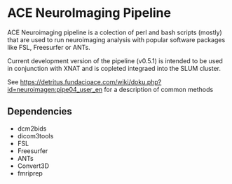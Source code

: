 # ACE NeuroImaging Pipeline 

ACE Neuroimaging pipeline is a colection of perl and bash scripts (mostly) that are used to
run neuroimaging analysis with popular software packages like FSL, Freesurfer or ANTs. 

Current development version of the pipeline (v0.5.1) is intended to be used in conjunction 
with XNAT and is copleted integraed into the SLUM cluster. 

See https://detritus.fundacioace.com/wiki/doku.php?id=neuroimagen:pipe04_user_en 
for a description of common methods

## Dependencies

  - dcm2bids
  - dicom3tools
  - FSL
  - Freesurfer
  - ANTs
  - Convert3D
  - fmriprep


